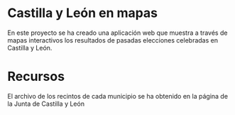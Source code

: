 # Castilla y León en mapas

En este proyecto se ha creado una aplicación web que muestra a través de mapas interactivos los resultados de pasadas elecciones celebradas en Castilla y León.

# Recursos

El archivo de los recintos de cada municipio se ha obtenido en la página de la Junta de Castilla y León
